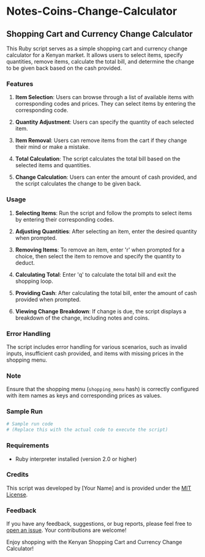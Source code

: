 # Notes-Coins-Change-Calculator
## Shopping Cart and Currency Change Calculator

This Ruby script serves as a simple shopping cart and currency change calculator for a Kenyan market. It allows users to select items, specify quantities, remove items, calculate the total bill, and determine the change to be given back based on the cash provided.

### Features

1. **Item Selection**: Users can browse through a list of available items with corresponding codes and prices. They can select items by entering the corresponding code.

2. **Quantity Adjustment**: Users can specify the quantity of each selected item.

3. **Item Removal**: Users can remove items from the cart if they change their mind or make a mistake.

4. **Total Calculation**: The script calculates the total bill based on the selected items and quantities.

5. **Change Calculation**: Users can enter the amount of cash provided, and the script calculates the change to be given back.

### Usage

1. **Selecting Items**: Run the script and follow the prompts to select items by entering their corresponding codes.

2. **Adjusting Quantities**: After selecting an item, enter the desired quantity when prompted.

3. **Removing Items**: To remove an item, enter 'r' when prompted for a choice, then select the item to remove and specify the quantity to deduct.

4. **Calculating Total**: Enter 'q' to calculate the total bill and exit the shopping loop.

5. **Providing Cash**: After calculating the total bill, enter the amount of cash provided when prompted.

6. **Viewing Change Breakdown**: If change is due, the script displays a breakdown of the change, including notes and coins.

### Error Handling

The script includes error handling for various scenarios, such as invalid inputs, insufficient cash provided, and items with missing prices in the shopping menu.

### Note

Ensure that the shopping menu (`shopping_menu` hash) is correctly configured with item names as keys and corresponding prices as values.

### Sample Run

```ruby
# Sample run code
# (Replace this with the actual code to execute the script)
```

### Requirements

- Ruby interpreter installed (version 2.0 or higher)

### Credits

This script was developed by [Your Name] and is provided under the [MIT License](https://opensource.org/licenses/MIT).

### Feedback

If you have any feedback, suggestions, or bug reports, please feel free to [open an issue](https://github.com/your-repo/issues). Your contributions are welcome!

Enjoy shopping with the Kenyan Shopping Cart and Currency Change Calculator!